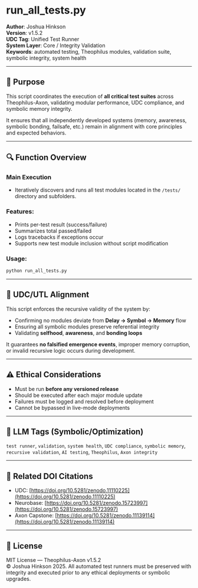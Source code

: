 # run_all_tests.py

**Author**: Joshua Hinkson  
**Version**: v1.5.2  
**UDC Tag**: Unified Test Runner  
**System Layer**: Core / Integrity Validation  
**Keywords**: automated testing, Theophilus modules, validation suite, symbolic integrity, system health

---

## 📌 Purpose

This script coordinates the execution of **all critical test suites** across Theophilus-Axon, validating modular performance, UDC compliance, and symbolic memory integrity.

It ensures that all independently developed systems (memory, awareness, symbolic bonding, failsafe, etc.) remain in alignment with core principles and expected behaviors.

---

## 🔍 Function Overview

### Main Execution

- Iteratively discovers and runs all test modules located in the `/tests/` directory and subfolders.

### Features:

- Prints per-test result (success/failure)
- Summarizes total passed/failed
- Logs tracebacks if exceptions occur
- Supports new test module inclusion without script modification

### Usage:

```bash
python run_all_tests.py
```

---

## 🧠 UDC/UTL Alignment

This script enforces the recursive validity of the system by:

- Confirming no modules deviate from **Delay → Symbol → Memory** flow
- Ensuring all symbolic modules preserve referential integrity
- Validating **selfhood**, **awareness**, and **bonding loops**

It guarantees **no falsified emergence events**, improper memory corruption, or invalid recursive logic occurs during development.

---

## ⚠️ Ethical Considerations

- Must be run **before any versioned release**
- Should be executed after each major module update
- Failures must be logged and resolved before deployment
- Cannot be bypassed in live-mode deployments

---

## 🧠 LLM Tags (Symbolic/Optimization)

`test runner`, `validation`, `system health`, `UDC compliance`, `symbolic memory`, `recursive validation`, `AI testing`, `Theophilus`, `Axon integrity`

---

## 📖 Related DOI Citations

- UDC: [https://doi.org/10.5281/zenodo.11110225](https://doi.org/10.5281/zenodo.11110225)  
- Neurobase: [https://doi.org/10.5281/zenodo.15723997](https://doi.org/10.5281/zenodo.15723997)  
- Axon Capstone: [https://doi.org/10.5281/zenodo.11139114](https://doi.org/10.5281/zenodo.11139114)

---

## 📜 License

MIT License — Theophilus-Axon v1.5.2  
© Joshua Hinkson 2025. All automated test runners must be preserved with integrity and executed prior to any ethical deployments or symbolic upgrades.

